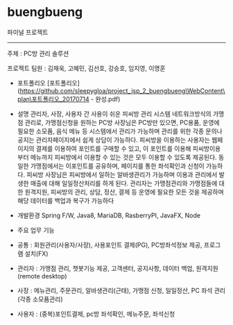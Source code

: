 # buengbueng

파이널 프로젝트

------

주제 : PC방 관리 솔루션

프로젝트 팀원 : 김재욱, 고혜민, 김선호, 강승호, 임지영, 이명훈

- 포트폴리오
[포트폴리오] (https://github.com/sleepygloa/project_jsp_2_buengbueng\WebContent\plan\포트폴리오_20170714 - 완성.pdf)

- 설명
관리자, 사장, 사용자 간 사용이 쉬운 피씨방 관리 시스템
네트워크방식의 가맹점 관리로, 
가맹점신청을 원하는 PC방 사장님은 PC방만 있으면, PC용품, 운영에 필요한 소모품, 음식 메뉴 등 시스템에서 관리가 가능하며 관리를 위한 각종 문의나 공지는 관리자페이지에서 쉽게 상담이 가능하다.
피씨방을 이용하는 사용자는 웹페이지의 결제를 이용하여 포인트를 구매할 수 있고, 이 포인트를 이용해 피씨방이용부터 메뉴까지 피씨방에서 이용할 수 있는 것은 모두 이용할 수 있도록 제공된다.
동일한 가맹점에서는 이포인트를 공유하며, 페이지를 통한 좌석확인과 신청이 가능하다.
피씨방 사장님은 피씨방에서 일하는 알바생관리가 가능하며 이용과 관리에서 발생한 매출에 대해 일일정산처리를 하게 된다.
관리자는 가맹점관리와 가맹점들에 대한 원격지원, 피씨방의 관리, 상담, 정산, 결제 등 운영에 필요한 모든 것을 제공하며 해당 데이터를 백업과 복구가 가능하다


- 개발환경 
Spring F/W, Java8, MariaDB, RasberryPI, JavaFX, Node

- 주요 업무 기능
- 공통 : 회원관리(사용자/사장), 사용포인트 결제(PG), PC방좌석정보 제공, 프로그램 설치(FX)

- 관리자 : 가맹점 관리, 챗봇기능 제공, 고객센터, 공지사항, 데이터 백업, 원격지원(remote desktop)

- 사장 : 메뉴관리, 주문관리, 알바생관리(근태), 가맹점 신청, 일일정산, PC 좌석 관리(각종 소모품관리)

- 사용자 : (중복)포인트결제, pc방 좌석확인, 메뉴주문, 좌석신청



